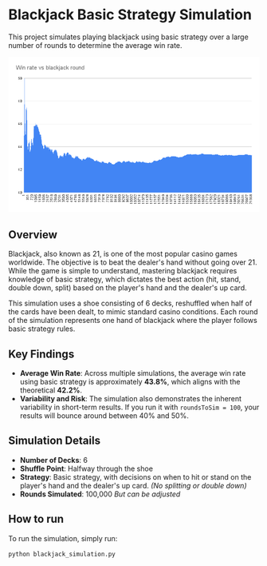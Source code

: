 # Blackjack Basic Strategy Simulation

This project simulates playing blackjack using basic strategy over a large number of rounds to determine the average win rate.

![Convergence of win rate](/screenshots/ss1.png)


## Overview

Blackjack, also known as 21, is one of the most popular casino games worldwide. The objective is to beat the dealer's hand without going over 21. While the game is simple to understand, mastering blackjack requires knowledge of basic strategy, which dictates the best action (hit, stand, double down, split) based on the player's hand and the dealer's up card.

This simulation uses a shoe consisting of 6 decks, reshuffled when half of the cards have been dealt, to mimic standard casino conditions. Each round of the simulation represents one hand of blackjack where the player follows basic strategy rules.

## Key Findings

- **Average Win Rate**: Across multiple simulations, the average win rate using basic strategy is approximately **43.8%**, which aligns with the theoretical **42.2%**. 
- **Variability and Risk**: The simulation also demonstrates the inherent variability in short-term results. If you run it with ``roundsToSim = 100``, your results will bounce around between 40% and 50%.

## Simulation Details

- **Number of Decks**: 6
- **Shuffle Point**: Halfway through the shoe
- **Strategy**: Basic strategy, with decisions on when to hit or stand on the player's hand and the dealer's up card. *(No splitting or double down)*
- **Rounds Simulated**: 100,000 *But can be adjusted*

## How to run

To run the simulation, simply run:

```
python blackjack_simulation.py
```